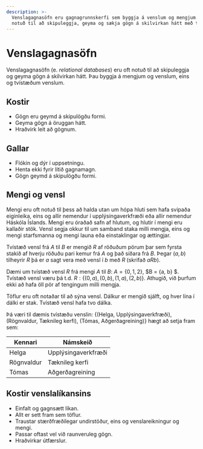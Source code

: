```yaml
---
description: >-
  Venslagagnasöfn eru gagnagrunnskerfi sem byggja á venslum og mengjum. Þau eru
  notuð til að skipuleggja, geyma og sækja gögn á skilvirkan hátt með töflum.
---
```


# Venslagagnasöfn

Venslagagnasöfn (e. _relational databases_) eru oft notuð til að skipuleggja og geyma gögn á 
skilvirkan hátt. Þau byggja á mengjum og venslum, eins og tvístæðum venslum.

## Kostir

- Gögn eru geymd á skipulögðu formi.
- Geyma gögn á öruggan hátt.
- Hraðvirk leit að gögnum.

## Gallar

- Flókin og dýr í uppsetningu.
- Henta ekki fyrir lítið gagnamagn.
- Gögn geymd á skipulögðu formi.

## Mengi og vensl

Mengi eru oft notuð til þess að halda utan um hópa hluti sem hafa svipaða eiginleika, eins og allir
nemendur í upplýsingaverkfræði eða allir nemendur Háskóla Íslands. Mengi eru óraðað safn af hlutum,
og hlutir í mengi eru kallaðir stök. Vensl segja okkur til um samband staka milli mengja, eins og
mengi starfsmanna og mengi launa eða einstaklingar og ættingjar.

Tvístæð vensl frá $A$ til $B$ er mengið $R$ af röðuðum pörum þar sem fyrsta stakið af hverju röðuðu
pari kemur frá $A$ og það síðara frá $B$. Þegar $(a,b)$ tilheyrir $R$ þá er $a$ sagt vera með vensl
í $b$ með $R$ (skrifað $aRb$).

Dæmi um tvístæð vensl $R$ frá mengi $A$ til $B$: $A = \{0,1,2\}$, $B = \{a, b\} $. Tvístæð
vensl væru þá t.d. $R: \{(0, a), (0, b), (1, a), (2, b)\}$. Athugið, við þurfum ekki að hafa öll pör
af tengingum milli mengja.

Töflur eru oft notaðar til að sýna vensl. Dálkur er mengið sjálft, og hver lína í dálki er stak.
Tvístæð vensl hafa tvo dálka.

Þá væri til dæmis tvístæðu venslin: $\{$(Helga, Upplýsingaverkfræði), (Rögnvaldur, Tæknileg
kerfi), (Tómas, Aðgerðagreining)$\}$ hægt að setja fram sem:

| Kennari    | Námskeið            |
|------------|---------------------|
| Helga      | Upplýsingaverkfræði |
| Rögnvaldur | Tæknileg kerfi      |
| Tómas      | Aðgerðagreining     |

## Kostir venslalíkansins

- Einfalt og gagnsætt líkan.
- Allt er sett fram sem töflur.
- Traustar stærðfræðilegar undirstöður, eins og venslareikningur og mengi.
- Passar oftast vel við raunveruleg gögn.
- Hraðvirkar útfærslur.

